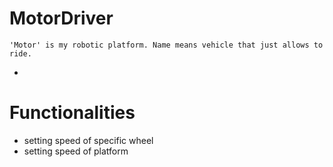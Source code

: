 # MotorDriver

    'Motor' is my robotic platform. Name means vehicle that just allows to ride.
    
-
# Functionalities

* setting speed of specific wheel
* setting speed of platform 